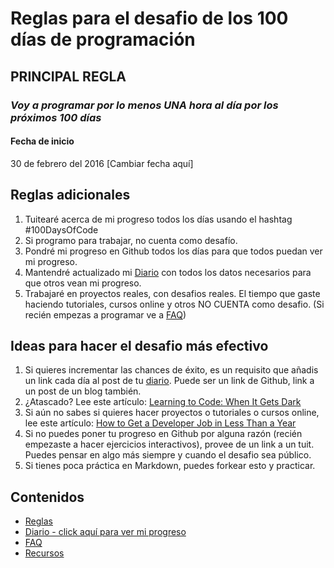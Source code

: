 # Reglas para el desafio de los 100 días de programación

## PRINCIPAL REGLA
### *Voy a programar por lo menos UNA hora al día por los próximos 100 días*

#### Fecha de inicio
30 de febrero del 2016 [Cambiar fecha aquí]

## Reglas adicionales
1. Tuitearé acerca de mi progreso todos los días usando el hashtag #100DaysOfCode
2. Si programo para trabajar, no cuenta como desafío.
3. Pondré mi progreso en Github todos los días para que todos puedan ver mi progreso.
4. Mantendré actualizado mi [Diario](diario.md) con todos los datos necesarios para que otros vean mi progreso.
5. Trabajaré en proyectos reales, con desafios reales. El tiempo que gaste haciendo tutoriales, cursos online y otros NO CUENTA como desafio. (Si recién empezas a programar ve a [FAQ](faq.md))


## Ideas para hacer el desafio más efectivo
1. Si quieres incrementar las chances de éxito, es un requisito que añadis un link cada día al post de tu [diario](diario.md). Puede ser un link de Github, link a un post de un blog también.
2. ¿Atascado? Lee este artículo: [Learning to Code: When It Gets Dark](https://medium.freecodecamp.com/learning-to-code-when-it-gets-dark-e485edfb58fd)
3. Si aún no sabes si quieres hacer proyectos o tutoriales o cursos online, lee este artículo: [How to Get a Developer Job in Less Than a Year](https://medium.freecodecamp.com/how-to-get-a-developer-job-in-less-than-a-year-c27bbfe71645)
4. Si no puedes poner tu progreso en Github por alguna razón (recién empezaste a hacer ejercicios interactivos), provee de un link a un tuit. Puedes pensar en algo más siempre y cuando el desafio sea público.
5. Si tienes poca práctica en Markdown, puedes forkear esto y practicar.

## Contenidos
* [Reglas](reglas.md)
* [Diario - click aquí para ver mi progreso](diario.md)
* [FAQ](FAQ.md)
* [Recursos](recursos.md)
